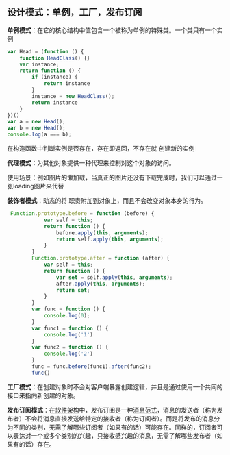##  设计模式：单例，工厂，发布订阅

**单例模式**：在它的核心结构中值包含一个被称为单例的特殊类。一个类只有一个实例

```javascript
var Head = (function () {
    function HeadClass() {}
    var instance;
    return function () {
        if (instance) {
            return instance
        }
        instance = new HeadClass();
        return instance
    }
})()
var a = new Head();
var b = new Head();
console.log(a === b);

```

在构造函数中判断实例是否存在，存在即返回，不存在就 创建新的实例

**代理模式**：为其他对象提供一种代理来控制对这个对象的访问。

使用场景：例如图片的懒加载，当真正的图片还没有下载完成时，我们可以通过一张loading图片来代替

**装饰者模式**：动态的将 职责附加到对象上，而且不会改变对象本身的行为。

```javascript
 Function.prototype.before = function (before) {
            var self = this;
            return function () {
                before.apply(this, arguments);
                return self.apply(this, arguments);
            }
        }
        Function.prototype.after = function (after) {
            var self = this;
            return function () {
                var set = self.apply(this, arguments);
                after.apply(this, arguments);
                return set;
            }
        }
        var func = function () {
            console.log(0);
        }
        var func1 = function () {
            console.log('1')
        }
        var func2 = function () {
            console.log('2')
        }
        func = func.before(func1).after(func2);
        func()
```

**工厂模式**：在创建对象时不会对客户端暴露创建逻辑，并且是通过使用一个共同的接口来指向新创建的对象。

**发布订阅模式**：在[软件架构](https://baike.baidu.com/item/%E8%BD%AF%E4%BB%B6%E6%9E%B6%E6%9E%84)中，发布订阅是一种[消息](https://baike.baidu.com/item/%E6%B6%88%E6%81%AF)[范式](https://baike.baidu.com/item/%E8%8C%83%E5%BC%8F)，消息的发送者（称为发布者）不会将消息直接发送给特定的接收者（称为订阅者）。而是将发布的消息分为不同的类别，无需了解哪些订阅者（如果有的话）可能存在。同样的，订阅者可以表达对一个或多个类别的兴趣，只接收感兴趣的消息，无需了解哪些发布者（如果有的话）存在。

